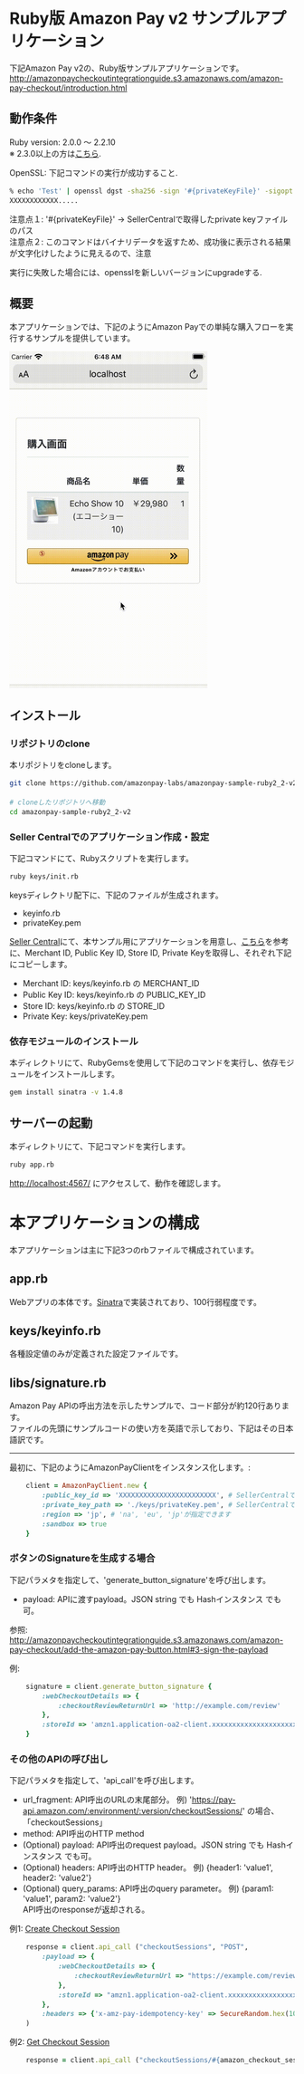 # Ruby版 Amazon Pay v2 サンプルアプリケーション
下記Amazon Pay v2の、Ruby版サンプルアプリケーションです。  
http://amazonpaycheckoutintegrationguide.s3.amazonaws.com/amazon-pay-checkout/introduction.html

## 動作条件
Ruby version: 2.0.0 〜 2.2.10  
※ 2.3.0以上の方は[こちら](https://github.com/amazonpay-labs/amazonpay-sample-ruby-v2).  

OpenSSL: 下記コマンドの実行が成功すること.
```sh
% echo 'Test' | openssl dgst -sha256 -sign '#{privateKeyFile}' -sigopt rsa_padding_mode:pss -sigopt rsa_pss_saltlen:20
XXXXXXXXXXXX.....
```
注意点１: '#{privateKeyFile}' → SellerCentralで取得したprivate keyファイルのパス  
注意点２: このコマンドはバイナリデータを返すため、成功後に表示される結果が文字化けしたように見えるので、注意  

実行に失敗した場合には、opensslを新しいバージョンにupgradeする.  

## 概要
本アプリケーションでは、下記のようにAmazon Payでの単純な購入フローを実行するサンプルを提供しています。  

<img src="images/checkout-flow.gif" width="350">  

## インストール

### リポジトリのclone
本リポジトリをcloneします。  
```sh
git clone https://github.com/amazonpay-labs/amazonpay-sample-ruby2_2-v2.git

# cloneしたリポジトリへ移動
cd amazonpay-sample-ruby2_2-v2
```

### Seller Centralでのアプリケーション作成・設定
下記コマンドにて、Rubyスクリプトを実行します。  
```sh
ruby keys/init.rb
```

keysディレクトリ配下に、下記のファイルが生成されます。  
  - keyinfo.rb  
  - privateKey.pem  

[Seller Central](https://sellercentral.amazon.co.jp/)にて、本サンプル用にアプリケーションを用意し、[こちら](https://amazonpaycheckoutintegrationguide.s3.amazonaws.com/amazon-pay-checkout/get-set-up-for-integration.html#4-get-your-public-key-id)を参考に、Merchant ID, Public Key ID, Store ID, Private Keyを取得し、それぞれ下記にコピーします。
  * Merchant ID: keys/keyinfo.rb の MERCHANT_ID
  * Public Key ID: keys/keyinfo.rb の PUBLIC_KEY_ID
  * Store ID: keys/keyinfo.rb の STORE_ID
  * Private Key: keys/privateKey.pem

### 依存モジュールのインストール
本ディレクトリにて、RubyGemsを使用して下記のコマンドを実行し、依存モジュールをインストールします。

```sh
gem install sinatra -v 1.4.8
```

## サーバーの起動
本ディレクトリにて、下記コマンドを実行します。
```sh
ruby app.rb
```

[http://localhost:4567/](http://localhost:4567/) にアクセスして、動作を確認します。

# 本アプリケーションの構成

本アプリケーションは主に下記3つのrbファイルで構成されています。  

## app.rb
Webアプリの本体です。[Sinatra](http://sinatrarb.com/)で実装されており、100行弱程度です。

## keys/keyinfo.rb
各種設定値のみが定義された設定ファイルです。

## libs/signature.rb
Amazon Pay APIの呼出方法を示したサンプルで、コード部分が約120行あります。  
ファイルの先頭にサンプルコードの使い方を英語で示しており、下記はその日本語訳です。 

--- 

最初に、下記のようにAmazonPayClientをインスタンス化します。:  
```ruby
    client = AmazonPayClient.new {
        :public_key_id => 'XXXXXXXXXXXXXXXXXXXXXXXX', # SellerCentralで取得したpublick key ID
        :private_key_path => './keys/privateKey.pem', # SellerCentralで取得したprivate keyファイルへのパス
        :region => 'jp', # 'na', 'eu', 'jp'が指定できます
        :sandbox => true
    }
```

### ボタンのSignatureを生成する場合
下記パラメタを指定して、'generate_button_signature'を呼び出します。
 - payload: APIに渡すpayload。JSON string でも Hashインスタンス でも可。  

参照: http://amazonpaycheckoutintegrationguide.s3.amazonaws.com/amazon-pay-checkout/add-the-amazon-pay-button.html#3-sign-the-payload

例:  
```ruby
    signature = client.generate_button_signature {
        :webCheckoutDetails => {
            :checkoutReviewReturnUrl => 'http://example.com/review'
        },
        :storeId => 'amzn1.application-oa2-client.xxxxxxxxxxxxxxxxxxxxxxxxxxxxxxx'
    }
```

### その他のAPIの呼び出し

下記パラメタを指定して、'api_call'を呼び出します。  
 - url_fragment: API呼出のURLの末尾部分。 例) 'https://pay-api.amazon.com/:environment/:version/checkoutSessions/' の場合、「checkoutSessions」
 - method: API呼出のHTTP method
 - (Optional) payload: API呼出のrequest payload。JSON string でも Hashインスタンス でも可。  
 - (Optional) headers: API呼出のHTTP header。 例) {header1: 'value1', header2: 'value2'}
 - (Optional) query_params: API呼出のquery parameter。 例) {param1: 'value1', param2: 'value2'}  
 API呼出のresponseが返却される。  

例1: [Create Checkout Session](http://amazonpaycheckoutintegrationguide.s3.amazonaws.com/amazon-pay-api-v2/checkout-session.html#create-checkout-session)  

```ruby
    response = client.api_call ("checkoutSessions", "POST",
        :payload => {
            :webCheckoutDetails => {
                :checkoutReviewReturnUrl => "https://example.com/review"
            },
            :storeId => "amzn1.application-oa2-client.xxxxxxxxxxxxxxxxxxxxxxxxxxxxxxx"
        },
        :headers => {'x-amz-pay-idempotency-key' => SecureRandom.hex(10)}
    )
```

例2: [Get Checkout Session](http://amazonpaycheckoutintegrationguide.s3.amazonaws.com/amazon-pay-api-v2/checkout-session.html#get-checkout-session)  

```ruby
    response = client.api_call ("checkoutSessions/#{amazon_checkout_session_id}", 'GET')
```
